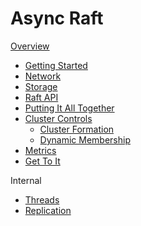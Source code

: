 Async Raft
==========
[Overview](./overview.md)
- [Getting Started](./getting-started.md)
- [Network](./network.md)
- [Storage](./storage.md)
- [Raft API](./raft.md)
- [Putting It All Together](./putting-it-all-together.md)
- [Cluster Controls](./cluster-controls.md)
    - [Cluster Formation](./cluster-formation.md)
    - [Dynamic Membership](./dynamic-membership.md)
- [Metrics](./metrics.md)
- [Get To It](./get-to-it.md)

Internal
- [Threads](./threading.md)
- [Replication](./replication.md)
